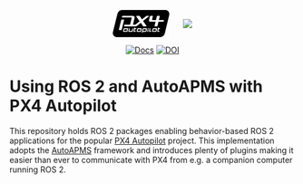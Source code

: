 <p align="center">
  <img width="20%" src="https://github.com/PX4/PX4-graphics/blob/master/PX4_Logo_Black_RGB.png?raw=true" style="vertical-align: middle; margin-right: 20px;">
  <img width="50%" src="https://robin-mueller.github.io/auto-apms-guide/logo/logo.png" style="vertical-align: middle;">
</p>
<div align="center">

<a href="https://robin-mueller.github.io/auto-apms-guide/usage/concepts/px4-bridge">![Docs](https://img.shields.io/website?url=https%3A%2F%2Frobin-mueller.github.io%2Fauto-apms-guide&label=Documentation)</a>
<a href="https://doi.org/10.5281/zenodo.14790307">![DOI](https://zenodo.org/badge/DOI/10.5281/zenodo.14790307.svg)</a>

</div>

# Using ROS 2 and AutoAPMS with PX4 Autopilot

This repository holds ROS 2 packages enabling behavior-based ROS 2 applications for the popular [PX4 Autopilot](https://github.com/PX4/PX4-Autopilot) project. This implementation adopts the [AutoAPMS](https://github.com/robin-mueller/auto-apms) framework and introduces plenty of plugins making it easier than ever to communicate with PX4 from e.g. a companion computer running ROS 2.
